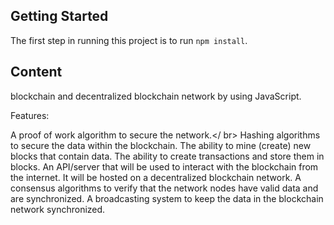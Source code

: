## Getting Started

The first step in running this project is to run `npm install`.


## Content

blockchain and decentralized blockchain network by using JavaScript.

Features:

A proof of work algorithm to secure the network.</ br>
Hashing algorithms to secure the data within the blockchain.
The ability to mine (create) new blocks that contain data.
The ability to create transactions and store them in blocks.
An API/server that will be used to interact with the blockchain from the internet.
It will be hosted on a decentralized blockchain network.
A consensus algorithms to verify that the network nodes have valid data and are synchronized.
A broadcasting system to keep the data in the blockchain network synchronized.
